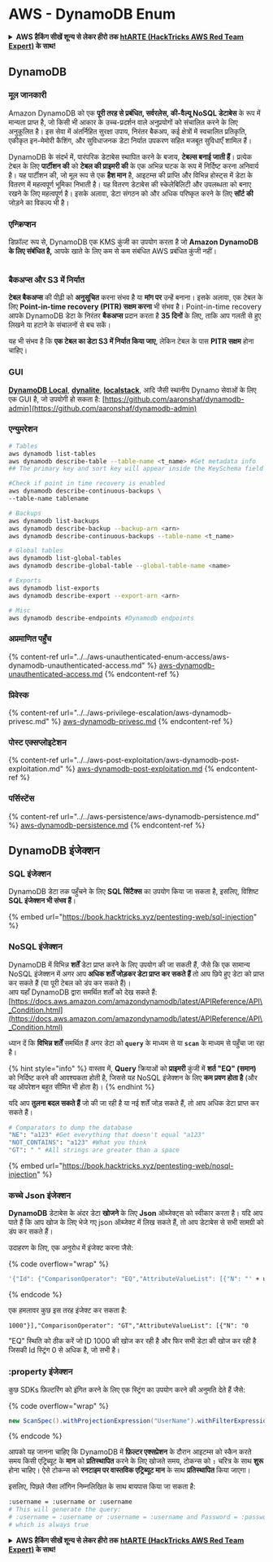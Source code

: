 # AWS - DynamoDB Enum

<details>

<summary><strong> AWS हैकिंग सीखें शून्य से लेकर हीरो तक </strong> <a href="https://training.hacktricks.xyz/courses/arte"><strong>htARTE (HackTricks AWS Red Team Expert)</strong></a><strong> के साथ!</strong></summary>

HackTricks का समर्थन करने के अन्य तरीके:

* यदि आप चाहते हैं कि आपकी **कंपनी का विज्ञापन HackTricks में दिखाई दे** या **HackTricks को PDF में डाउनलोड करें**, तो [**सब्सक्रिप्शन प्लान्स**](https://github.com/sponsors/carlospolop) देखें!
* [**आधिकारिक PEASS & HackTricks स्वैग**](https://peass.creator-spring.com) प्राप्त करें
* [**The PEASS Family**](https://opensea.io/collection/the-peass-family) की खोज करें, हमारा विशेष [**NFTs**](https://opensea.io/collection/the-peass-family) संग्रह
* 💬 [**Discord group**](https://discord.gg/hRep4RUj7f) में **शामिल हों** या [**telegram group**](https://t.me/peass) या **Twitter** पर 🐦 [**@carlospolopm**](https://twitter.com/carlospolopm) को **फॉलो करें**.
* **HackTricks** के [**github repos**](https://github.com/carlospolop/hacktricks) और [**HackTricks Cloud**](https://github.com/carlospolop/hacktricks-cloud) में PRs सबमिट करके अपनी हैकिंग ट्रिक्स साझा करें।

</details>

## DynamoDB

### मूल जानकारी

Amazon DynamoDB को एक **पूरी तरह से प्रबंधित, सर्वरलेस, की-वैल्यू NoSQL डेटाबेस** के रूप में मान्यता प्राप्त है, जो किसी भी आकार के उच्च-प्रदर्शन वाले अनुप्रयोगों को संचालित करने के लिए अनुकूलित है। इस सेवा में अंतर्निहित सुरक्षा उपाय, निरंतर बैकअप, कई क्षेत्रों में स्वचालित प्रतिकृति, एकीकृत इन-मेमोरी कैशिंग, और सुविधाजनक डेटा निर्यात उपकरण सहित मजबूत सुविधाएँ शामिल हैं।

DynamoDB के संदर्भ में, पारंपरिक डेटाबेस स्थापित करने के बजाय, **टेबल्स बनाई जाती हैं**। प्रत्येक टेबल के लिए **पार्टीशन की** को **टेबल की प्राइमरी की** के एक अभिन्न घटक के रूप में निर्दिष्ट करना अनिवार्य है। यह पार्टीशन की, जो मूल रूप से एक **हैश मान** है, आइटम्स की प्राप्ति और विभिन्न होस्ट्स में डेटा के वितरण में महत्वपूर्ण भूमिका निभाती है। यह वितरण डेटाबेस की स्केलेबिलिटी और उपलब्धता को बनाए रखने के लिए महत्वपूर्ण है। इसके अलावा, डेटा संगठन को और अधिक परिष्कृत करने के लिए **सॉर्ट की** जोड़ने का विकल्प भी है।


### एन्क्रिप्शन

डिफ़ॉल्ट रूप से, DynamoDB एक KMS कुंजी का उपयोग करता है जो **Amazon DynamoDB के लिए संबंधित है,** आपके खाते के लिए कम से कम संबंधित AWS प्रबंधित कुंजी नहीं।

<figure><img src="https://lh4.googleusercontent.com/JjtNS7aA-_GRMgZb4v93jWEQJi6DQdUPq0FEpzZPdeyCeNoG05p0NJiV9Zs-ULs_-Tfjmx0W1ZgsE2Ui2ljo7D-1a87Xny-gpLVQO0XmXdFoph9ci1RepbVNwaCe9oPruEZSEDxGTxF5dIv6pW1WpT6kWA=s2048" alt=""><figcaption></figcaption></figure>

### बैकअप्स और S3 में निर्यात

**टेबल बैकअप्स** की पीढ़ी को **अनुसूचित** करना संभव है या **मांग पर** उन्हें बनाना। इसके अलावा, एक टेबल के लिए **Point-in-time recovery (PITR) सक्षम करना** भी संभव है। Point-in-time recovery आपके DynamoDB डेटा के निरंतर **बैकअप्स** प्रदान करता है **35 दिनों** के लिए, ताकि आप गलती से हुए लिखने या हटाने के संचालनों से बच सकें।

यह भी संभव है कि **एक टेबल का डेटा S3 में निर्यात किया जाए**, लेकिन टेबल के पास **PITR सक्षम** होना चाहिए।

### GUI

[**DynamoDB Local**](https://aws.amazon.com/blogs/aws/dynamodb-local-for-desktop-development/), [**dynalite**](https://github.com/mhart/dynalite), [**localstack**](https://github.com/localstack/localstack), आदि जैसी स्थानीय Dynamo सेवाओं के लिए एक GUI है, जो उपयोगी हो सकता है: [https://github.com/aaronshaf/dynamodb-admin](https://github.com/aaronshaf/dynamodb-admin)

### एन्युमरेशन
```bash
# Tables
aws dynamodb list-tables
aws dynamodb describe-table --table-name <t_name> #Get metadata info
## The primary key and sort key will appear inside the KeySchema field

#Check if point in time recovery is enabled
aws dynamodb describe-continuous-backups \
--table-name tablename

# Backups
aws dynamodb list-backups
aws dynamodb describe-backup --backup-arn <arn>
aws dynamodb describe-continuous-backups --table-name <t_name>

# Global tables
aws dynamodb list-global-tables
aws dynamodb describe-global-table --global-table-name <name>

# Exports
aws dynamodb list-exports
aws dynamodb describe-export --export-arn <arn>

# Misc
aws dynamodb describe-endpoints #Dynamodb endpoints
```
### अप्रमाणित पहुँच

{% content-ref url="../../aws-unauthenticated-enum-access/aws-dynamodb-unauthenticated-access.md" %}
[aws-dynamodb-unauthenticated-access.md](../../aws-unauthenticated-enum-access/aws-dynamodb-unauthenticated-access.md)
{% endcontent-ref %}

### प्रिवेस्क

{% content-ref url="../../aws-privilege-escalation/aws-dynamodb-privesc.md" %}
[aws-dynamodb-privesc.md](../../aws-privilege-escalation/aws-dynamodb-privesc.md)
{% endcontent-ref %}

### पोस्ट एक्सप्लोइटेशन

{% content-ref url="../../aws-post-exploitation/aws-dynamodb-post-exploitation.md" %}
[aws-dynamodb-post-exploitation.md](../../aws-post-exploitation/aws-dynamodb-post-exploitation.md)
{% endcontent-ref %}

### पर्सिस्टेंस

{% content-ref url="../../aws-persistence/aws-dynamodb-persistence.md" %}
[aws-dynamodb-persistence.md](../../aws-persistence/aws-dynamodb-persistence.md)
{% endcontent-ref %}

## DynamoDB इंजेक्शन

### SQL इंजेक्शन

DynamoDB डेटा तक पहुँचने के लिए **SQL सिंटैक्स** का उपयोग किया जा सकता है, इसलिए, विशिष्ट **SQL इंजेक्शन भी संभव हैं**।

{% embed url="https://book.hacktricks.xyz/pentesting-web/sql-injection" %}

### NoSQL इंजेक्शन

DynamoDB में विभिन्न **शर्तें** डेटा प्राप्त करने के लिए उपयोग की जा सकती हैं, जैसे कि एक सामान्य NoSQL इंजेक्शन में अगर आप **अधिक शर्तें जोड़कर डेटा प्राप्त कर सकते हैं** तो आप छिपे हुए डेटा को प्राप्त कर सकते हैं (या पूरी टेबल को डंप कर सकते हैं)।\
आप यहाँ DynamoDB द्वारा समर्थित शर्तों को देख सकते हैं: [https://docs.aws.amazon.com/amazondynamodb/latest/APIReference/API\_Condition.html](https://docs.aws.amazon.com/amazondynamodb/latest/APIReference/API\_Condition.html)

ध्यान दें कि **विभिन्न शर्तें** समर्थित हैं अगर डेटा को **`query`** के माध्यम से या **`scan`** के माध्यम से पहुँचा जा रहा है।

{% hint style="info" %}
वास्तव में, **Query** क्रियाओं को **प्राइमरी** कुंजी में **शर्त "EQ" (समान)** को निर्दिष्ट करने की आवश्यकता होती है, जिससे यह NoSQL इंजेक्शन के लिए **कम प्रवण होता है** (और यह ऑपरेशन बहुत सीमित भी होता है)।
{% endhint %}

यदि आप **तुलना बदल सकते हैं** जो की जा रही है या नई शर्तें जोड़ सकते हैं, तो आप अधिक डेटा प्राप्त कर सकते हैं।
```bash
# Comparators to dump the database
"NE": "a123" #Get everything that doesn't equal "a123"
"NOT_CONTAINS": "a123" #What you think
"GT": " " #All strings are greater than a space
```
{% embed url="https://book.hacktricks.xyz/pentesting-web/nosql-injection" %}

### कच्चे Json इंजेक्शन

**DynamoDB** डेटाबेस के अंदर डेटा **खोजने** के लिए **Json** ऑब्जेक्ट्स को स्वीकार करता है। यदि आप पाते हैं कि आप खोज के लिए भेजे गए json ऑब्जेक्ट में लिख सकते हैं, तो आप डेटाबेस से सभी सामग्री को डंप कर सकते हैं।

उदाहरण के लिए, एक अनुरोध में इंजेक्ट करना जैसे:

{% code overflow="wrap" %}
```bash
'{"Id": {"ComparisonOperator": "EQ","AttributeValueList": [{"N": "' + user_input + '"}]}}'
```
{% endcode %}

एक हमलावर कुछ इस तरह इंजेक्ट कर सकता है:

`1000"}],"ComparisonOperator": "GT","AttributeValueList": [{"N": "0`

"EQ" स्थिति को ठीक करें जो ID 1000 की खोज कर रही है और फिर सभी डेटा की खोज कर रही है जिसकी Id स्ट्रिंग 0 से अधिक है, जो सभी है।

### :property इंजेक्शन

कुछ SDKs फ़िल्टरिंग को इंगित करने के लिए एक स्ट्रिंग का उपयोग करने की अनुमति देते हैं जैसे:

{% code overflow="wrap" %}
```java
new ScanSpec().withProjectionExpression("UserName").withFilterExpression(user_input+" = :username and Password = :password").withValueMap(valueMap)
```
{% endcode %}

आपको यह जानना चाहिए कि DynamoDB में **फ़िल्टर एक्सप्रेशन** के दौरान आइटम्स को स्कैन करते समय किसी एट्रिब्यूट के **मान** को **प्रतिस्थापित** करने के लिए खोजते समय, टोकन्स को **`:`** चरित्र के साथ **शुरू** होना चाहिए। ऐसे टोकन्स को **रनटाइम पर वास्तविक एट्रिब्यूट मान** के साथ **प्रतिस्थापित** किया जाएगा।

इसलिए, पिछले जैसा लॉगिन निम्नलिखित के साथ बायपास किया जा सकता है:
```bash
:username = :username or :username
# This will generate the query:
# :username = :username or :username = :username and Password = :password
# which is always true
```
<details>

<summary><strong>AWS हैकिंग सीखें शून्य से लेकर हीरो तक</strong> <a href="https://training.hacktricks.xyz/courses/arte"><strong>htARTE (HackTricks AWS Red Team Expert)</strong></a><strong> के साथ!</strong></summary>

HackTricks का समर्थन करने के अन्य तरीके:

* यदि आप चाहते हैं कि आपकी **कंपनी का विज्ञापन HackTricks में दिखाई दे** या **HackTricks को PDF में डाउनलोड करें**, तो [**सब्सक्रिप्शन प्लान्स**](https://github.com/sponsors/carlospolop) देखें!
* [**आधिकारिक PEASS & HackTricks स्वैग**](https://peass.creator-spring.com) प्राप्त करें
* [**The PEASS Family**](https://opensea.io/collection/the-peass-family) की खोज करें, हमारा एक्सक्लूसिव [**NFTs**](https://opensea.io/collection/the-peass-family) का संग्रह
* 💬 [**Discord group**](https://discord.gg/hRep4RUj7f) में **शामिल हों** या [**telegram group**](https://t.me/peass) में या **Twitter** 🐦 पर मुझे **फॉलो** करें [**@carlospolopm**](https://twitter.com/carlospolopm)**.**
* [**HackTricks**](https://github.com/carlospolop/hacktricks) और [**HackTricks Cloud**](https://github.com/carlospolop/hacktricks-cloud) github repos में PRs सबमिट करके अपनी हैकिंग ट्रिक्स शेयर करें।

</details>
